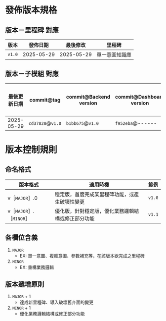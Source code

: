 # 發佈版本規格

## 版本－里程碑 對應
| **版本** | **發佈日期** | **最後修改** | **里程碑**  |
|----------|-------------|-------------|-------------|
| `v1.0`   | 2025-05-29  | 2025-05-29  | 單一意圖知識庫 |

## 版本－子模組 對應
| **最後更新日期** | **commit@tag**    | **commit@Backend version** | **commit@Dashboard version** | **主要變動** |
|-----------------|-------------------|----------------------------|------------------------------|-------------|
| 2025-05-29      | `cd37820`@`v1.0`  | `b1bb675`@`v1.0`           | `f952eba`@------             |             |



# 版本控制規則

## 命名格式
| **版本格式**            | **適用時機**                                   | **範例** |
|------------------------|------------------------------------------------|----------|
| v［`MAJOR`］.0          | 穩定版，首度完成某里程碑功能，或產生破壞性變更    | `v1.0`   |
| v［`MAJOR`］.［`MINOR`］| 優化版，針對穩定版，優化業務邏輯結構或修正部分功能 | `v1.1`   |

## 各欄位含義
1. `MAJOR`
    - EX: 單一意圖、複雜意圖、參數補充等，在該版本欲完成之里程碑
2. `MINOR`
    - EX: 重構業務邏輯

## 版本遞增原則
1. `MAJOR` + 1
    - 達成新里程碑、導入破壞舊介面的變更
2. `MINOR` + 1
    - 優化業務邏輯結構或修正部分功能
